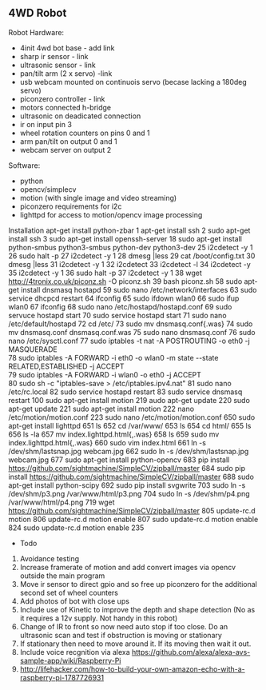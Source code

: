 4WD Robot
---------


Robot Hardware:

*  4init 4wd bot base - add link
*  sharp ir sensor - link 
*  ultrasonic sensor - link
*  pan/tilt arm (2 x servo) -link 
*  usb webcam mounted on continuois servo (becase lacking a 180deg servo)
*  piconzero controller - link
*    motors connected h-bridge
*    ultrasonic on deadicated connection
*    ir on input pin 3
*    wheel rotation counters on pins 0 and 1
*    arm pan/tilt on output 0 and 1
*    webcam server on output 2

Software:
*  python
*  opencv/simplecv
*  motion (with single image and video streaming)
*  piconzero requirements for i2c
*  lighttpd for access to motion/opencv image processing

Installation
apt-get install python-zbar
    1  apt-get install ssh
    2  sudo apt-get install ssh
    3  sudo apt-get install openssh-server
   18  sudo apt-get install python-smbus python3-smbus python-dev python3-dev
   25  i2cdetect -y 1
   26  sudo halt -p
   27  i2cdetect -y 1
   28  dmesg |less
   29  cat /boot/config.txt 
   30  dmesg |less
   31  i2cdetect -y 1
   32  i2cdetect 
   33  i2cdetect -l
   34  i2cdetect -y 
   35  i2cdetect -y 1
   36  sudo halt -p
   37  i2cdetect -y 1
   38  wget http://4tronix.co.uk/piconz.sh -O piconz.sh
   39  bash piconz.sh 
   58  sudo apt-get install dnsmasq hostapd 
   59  sudo nano /etc/network/interfaces
   63  sudo service dhcpcd  restart
   64  ifconfig
   65  sudo ifdown wlan0
   66  sudo ifup wlan0
   67  ifconfig
   68  sudo nano /etc/hostapd/hostapd.conf
   69  sudo servuce hostapd start
   70  sudo service hostapd start
   71  sudo nano /etc/default/hostapd 
   72  cd /etc/
   73  sudo mv dnsmasq.conf{.was}
   74  sudo mv dnsmasq.conf dnsmasq.conf.was
   75  sudo nano dnsmasq.conf 
   76  sudo nano /etc/sysctl.conf 
   77  sudo iptables -t nat -A POSTROUTING -o eth0 -j MASQUERADE  
   78  sudo iptables -A FORWARD -i eth0 -o wlan0 -m state --state RELATED,ESTABLISHED -j ACCEPT  
   79  sudo iptables -A FORWARD -i wlan0 -o eth0 -j ACCEPT  
   80  sudo sh -c "iptables-save > /etc/iptables.ipv4.nat"
   81  sudo nano /etc/rc.local 
   82  sudo service hostapd restart
   83  sudo service dnsmasq restart
  100  sudo apt-get install motion
  219  audo apt-get update
  220  sudo apt-get update
  221  sudo apt-get install motion
  222  nano /etc/motion/motion.conf 
  223  sudo nano /etc/motion/motion.conf 
  650  sudo apt-get install lighttpd
  651  ls
  652  cd /var/www/
  653  ls
  654  cd html/
  655  ls
  656  ls -la
  657  mv index.lighttpd.html{,.was}
  658  ls
  659  sudo mv index.lighttpd.html{,.was}
  660  sudo vim index.html
  661  ln -s /dev/shm/lastsnap.jpg webcam.jpg
  662  sudo ln -s /dev/shm/lastsnap.jpg webcam.jpg
  677  sudo apt-get install python-opencv
  683  pip install https://github.com/sightmachine/SimpleCV/zipball/master
  684  sudo pip install https://github.com/sightmachine/SimpleCV/zipball/master
  688  sudo apt-get install python-scipy
  692  sudo pip install svgwrite
  703  sudo ln -s /dev/shm/p3.png /var/www/html/p3.png
  704  sudo ln -s /dev/shm/p4.png /var/www/html/p4.png
  719  wget https://github.com/sightmachine/SimpleCV/zipball/master
  805  update-rc.d motion
  806  update-rc.d motion enable
  807  sudo update-rc.d motion enable
  824  sudo update-rc.d motion enable 235


* Todo

1. Avoidance testing
2. Increase framerate of motion and add convert images via opencv outside the main program
3. Move ir sensor to direct gpio and so free up piconzero for the additional second set of wheel counters
4. Add photos of bot with close ups
5. Include use of Kinetic to improve the depth and shape detection
	(No as it requires a 12v supply. Not handy in this robot)
6. Change of IR to front so now need auto stop if too close. Do an ultrasonic scan and test if obstruction is moving or stationary
7. If stationary then need to move around it. If its moving then wait it out.
8. Include voice recgnition via alexa https://github.com/alexa/alexa-avs-sample-app/wiki/Raspberry-Pi
9. http://lifehacker.com/how-to-build-your-own-amazon-echo-with-a-raspberry-pi-1787726931
